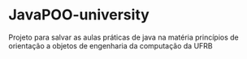 # JavaPOO-university
Projeto para salvar as aulas práticas de java na matéria princípios de orientação a objetos de engenharia da computação da UFRB 
